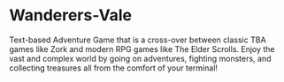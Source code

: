 # Wanderers-Vale
Text-based Adventure Game that is a cross-over between classic TBA games like Zork and modern RPG games like The Elder Scrolls. Enjoy the vast and complex world by going on adventures, fighting monsters, and collecting treasures all from the comfort of your terminal!
